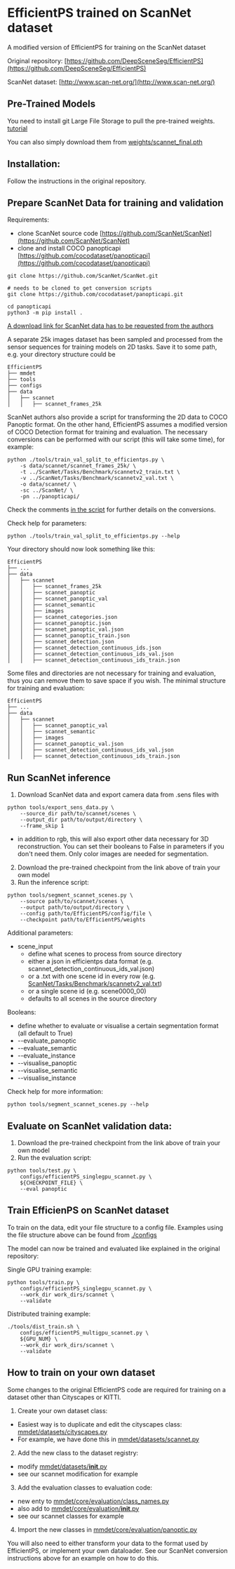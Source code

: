 
# EfficientPS trained on ScanNet dataset
A modified version of EfficientPS for training on the ScanNet dataset

Original repository:
[https://github.com/DeepSceneSeg/EfficientPS](https://github.com/DeepSceneSeg/EfficientPS)

ScanNet dataset:
[http://www.scan-net.org/](http://www.scan-net.org/)

## Pre-Trained Models
You need to install git Large File Storage to pull the pre-trained weights. [tutorial](https://git-lfs.github.com/)

You can also simply download them from [weights/scannet_final.pth](https://github.com/TUTvision/ScanNet-EfficientPS/blob/main/weights/scannet_final.pth)

## Installation:
Follow the instructions in the original repository.

## Prepare ScanNet Data for training and validation

Requirements:
- clone ScanNet source code [https://github.com/ScanNet/ScanNet](https://github.com/ScanNet/ScanNet)
- clone and install COCO panopticapi [https://github.com/cocodataset/panopticapi](https://github.com/cocodataset/panopticapi)
```
git clone https://github.com/ScanNet/ScanNet.git

# needs to be cloned to get conversion scripts
git clone https://github.com/cocodataset/panopticapi.git

cd panopticapi
python3 -m pip install .
```

[A download link for ScanNet data has to be requested from the authors](https://github.com/ScanNet/ScanNet)

A separate 25k images dataset has been sampled and processed from the sensor sequences for training models on 2D tasks. Save it to some path, e.g. your directory structure could be
```
EfficientPS
├── mmdet
├── tools
├── configs
├── data
│   ├── scannet
│   │   ├── scannet_frames_25k
```

ScanNet authors also provide a script for transforming the 2D data to COCO Panoptic format. On the other hand, EfficientPS assumes a modified version of COCO Detection format for training and evaluation. The necessary conversions can be performed with our script (this will take some time), for example:
```
python ./tools/train_val_split_to_efficientps.py \
    -s data/scannet/scannet_frames_25k/ \
    -t ../ScanNet/Tasks/Benchmark/scannetv2_train.txt \
    -v ../ScanNet/Tasks/Benchmark/scannetv2_val.txt \
    -o data/scannet/ \
    -sc ../ScanNet/ \
    -pn ../panopticapi/
```
Check the comments [in the script](https://github.com/TUTvision/ScanNet-EfficientPS/blob/master/tools/scannet_train_val_to_efficientps.py) for further details on the conversions.

Check help for parameters:
```
python ./tools/train_val_split_to_efficientps.py --help
```

Your directory should now look something like this:
```
EfficientPS
├── ...
├── data
│   ├── scannet
│   │   ├── scannet_frames_25k
│   │   ├── scannet_panoptic
│   │   ├── scannet_panoptic_val
│   │   ├── scannet_semantic
│   │   ├── images
│   │   ├── scannet_categories.json
│   │   ├── scannet_panoptic.json
│   │   ├── scannet_panoptic_val.json
│   │   ├── scannet_panoptic_train.json
│   │   ├── scannet_detection.json
│   │   ├── scannet_detection_continuous_ids.json
│   │   ├── scannet_detection_continuous_ids_val.json
│   │   ├── scannet_detection_continuous_ids_train.json
```

Some files and directories are not necessary for training and evaluation, thus you can remove them to save space if you wish. The minimal structure for training and evaluation:
```
EfficientPS
├── ...
├── data
│   ├── scannet
│   │   ├── scannet_panoptic_val
│   │   ├── scannet_semantic
│   │   ├── images
│   │   ├── scannet_panoptic_val.json
│   │   ├── scannet_detection_continuous_ids_val.json
│   │   ├── scannet_detection_continuous_ids_train.json
```

## Run ScanNet inference
1. Download ScanNet data and export camera data from .sens files with
```
python tools/export_sens_data.py \
    --source_dir path/to/scannet/scenes \
    --output_dir path/to/output/directory \
    --frame_skip 1
```
- in addition to rgb, this will also export other data necessary for 3D reconstruction. You can set their booleans to False in parameters if you don't need them. Only color images are needed for segmentation.

2. Download the pre-trained checkpoint from the link above of train your own model
3. Run the inference script:
```
python tools/segment_scannet_scenes.py \
    --source path/to/scannet/scenes \
    --output path/to/output/directory \
    --config path/to/EfficientPS/config/file \
    --checkpoint path/to/EfficientPS/weights
```

Additional parameters:
- scene_input
  - define what scenes to process from source directory
  - either a json in efficientps data format (e.g. scannet_detection_continuous_ids_val.json)
  - or a .txt with one scene id in every row (e.g. [ScanNet/Tasks/Benchmark/scannetv2_val.txt](https://github.com/ScanNet/ScanNet/blob/master/Tasks/Benchmark/scannetv2_val.txt))
  - or a single scene id (e.g. scene0000_00)
  - defaults to all scenes in the source directory

Booleans:
- define whether to evaluate or visualise a certain segmentation format (all default to True)
- \-\-evaluate_panoptic
-  \--evaluate_semantic
- \-\-evaluate_instance
- \-\-visualise_panoptic
- \-\-visualise_semantic
- \-\-visualise_instance
    
Check help for more information:
```
python tools/segment_scannet_scenes.py --help
```

## Evaluate on ScanNet validation data:
1. Download the pre-trained checkpoint from the link above of train your own model
2. Run the evaluation script:
```
python tools/test.py \
    configs/efficientPS_singlegpu_scannet.py \
    ${CHECKPOINT_FILE} \
    --eval panoptic
```

## Train EfficienPS on ScanNet dataset

To train on the data, edit your file structure to a config file. Examples using the file structure above can be found from [./configs](https://github.com/TUTvision/ScanNet-EfficientPS/tree/master/configs)

The model can now be trained and evaluated like explained in the original repository:

Single GPU training example:
```
python tools/train.py \
    configs/efficientPS_singlegpu_scannet.py \
    --work_dir work_dirs/scannet \
    --validate
```

Distributed training example:
```
./tools/dist_train.sh \
    configs/efficientPS_multigpu_scannet.py \
    ${GPU_NUM} \
    --work_dir work_dirs/scannet \
    --validate
```

## How to train on your own dataset

Some changes to the original EfficientPS code are required for training on a dataset other than Cityscapes or KITTI.

1. Create your own dataset class:
- Easiest way is to duplicate and edit the cityscapes class: [mmdet/datasets/cityscapes.py](https://github.com/TUTvision/ScanNet-EfficientPS/blob/master/mmdet/datasets/cityscapes.py)
- For example, we have done this in [mmdet/datasets/scannet.py](https://github.com/TUTvision/ScanNet-EfficientPS/blob/master/mmdet/datasets/scannet.py)

2. Add the new class to the dataset registry:
- modify [mmdet/datasets/__init__.py](https://github.com/TUTvision/ScanNet-EfficientPS/blob/master/mmdet/datasets/__init__.py)
- see our scannet modification for example

3. Add the evaluation classes to evaluation code:
- new enty to [mmdet/core/evaluation/class_names.py](https://github.com/TUTvision/ScanNet-EfficientPS/blob/master/mmdet/core/evaluation/class_names.py)
- also add to [mmdet/core/evaluation/__init__.py](https://github.com/TUTvision/ScanNet-EfficientPS/blob/master/mmdet/core/evaluation/__init__.py)
- see our scannet classes for example

4. Import the new classes in [mmdet/core/evaluation/panoptic.py](https://github.com/TUTvision/ScanNet-EfficientPS/blob/master/mmdet/core/evaluation/panoptic.py)

You will also need to either transform your data to the format used by EfficientPS, or implement your own dataloader. See our ScanNet conversion instructions above for an example on how to do this.
